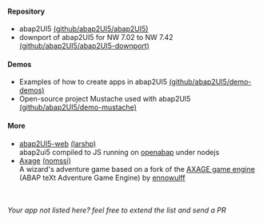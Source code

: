 #### Repository
* abap2UI5 [(github/abap2UI5/abap2UI5)](https://github.com/abap2UI5/abap2UI5)
* downport of abap2UI5 for NW 7.02 to NW 7.42 [(github/abap2UI5/abap2UI5-downport)](https://github.com/abap2UI5/abap2UI5-downport)

#### Demos
* Examples of how to create apps in abap2UI5 [(github/abap2UI5/demo-demos)](https://github.com/abap2UI5/demo-demos)
* Open-source project Mustache used with abap2UI5 [(github/abap2UI5/demo-mustache)](https://github.com/abap2UI5/demo-mustache)

#### More
* [abap2UI5-web](https://github.com/larshp/abap2ui5-web) [(larshp)](https://github.com/larshp) <br> abap2ui5 compiled to JS running on [openabap](https://github.com/open-abap) under nodejs
* [Axage](https://github.com/nomssi/axage/) [(nomssi)](https://github.com/nomssi)  <br>  A wizard's adventure game based on a fork of the [AXAGE game engine](https://github.com/Ennowulff/axage) (ABAP teXt Adventure Game Engine) by [ennowulff](https://github.com/Ennowulff)

<br><br>
_Your app not listed here? feel free to extend the list and send a PR_

